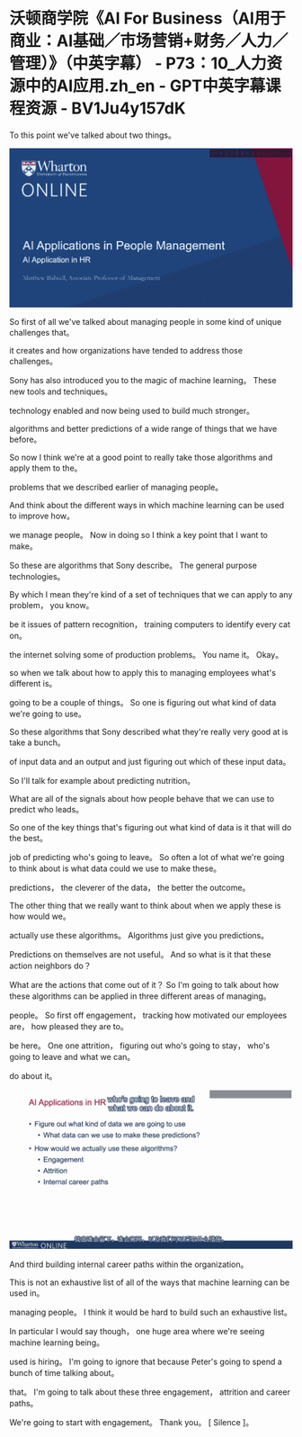 # 沃顿商学院《AI For Business（AI用于商业：AI基础／市场营销+财务／人力／管理）》（中英字幕） - P73：10_人力资源中的AI应用.zh_en - GPT中英字幕课程资源 - BV1Ju4y157dK

 To this point we've talked about two things。

![](img/6614ee4190166d8ff917d235280a1c4f_1.png)

 So first of all we've talked about managing people in some kind of unique challenges that。

 it creates and how organizations have tended to address those challenges。

 Sony has also introduced you to the magic of machine learning。 These new tools and techniques。

 technology enabled and now being used to build much stronger。

 algorithms and better predictions of a wide range of things that we have before。

 So now I think we're at a good point to really take those algorithms and apply them to the。

 problems that we described earlier of managing people。

 And think about the different ways in which machine learning can be used to improve how。

 we manage people。 Now in doing so I think a key point that I want to make。

 So these are algorithms that Sony describe。 The general purpose technologies。

 By which I mean they're kind of a set of techniques that we can apply to any problem， you know。

 be it issues of pattern recognition， training computers to identify every cat on。

 the internet solving some of production problems。 You name it。 Okay。

 so when we talk about how to apply this to managing employees what's different is。

 going to be a couple of things。 So one is figuring out what kind of data we're going to use。

 So these algorithms that Sony described what they're really very good at is take a bunch。

 of input data and an output and just figuring out which of these input data。

 So I'll talk for example about predicting nutrition。

 What are all of the signals about how people behave that we can use to predict who leads。

 So one of the key things that's figuring out what kind of data is it that will do the best。

 job of predicting who's going to leave。 So often a lot of what we're going to think about is what data could we use to make these。

 predictions， the cleverer of the data， the better the outcome。

 The other thing that we really want to think about when we apply these is how would we。

 actually use these algorithms。 Algorithms just give you predictions。

 Predictions on themselves are not useful。 And so what is it that these action neighbors do？

 What are the actions that come out of it？ So I'm going to talk about how these algorithms can be applied in three different areas of managing。

 people。 So first off engagement， tracking how motivated our employees are， how pleased they are to。

 be here。 One one attrition， figuring out who's going to stay， who's going to leave and what we can。

 do about it。

![](img/6614ee4190166d8ff917d235280a1c4f_3.png)

 And third building internal career paths within the organization。

 This is not an exhaustive list of all of the ways that machine learning can be used in。

 managing people。 I think it would be hard to build such an exhaustive list。

 In particular I would say though， one huge area where we're seeing machine learning being。

 used is hiring。 I'm going to ignore that because Peter's going to spend a bunch of time talking about。

 that。 I'm going to talk about these three engagement， attrition and career paths。

 We're going to start with engagement。 Thank you。 [ Silence ]。

